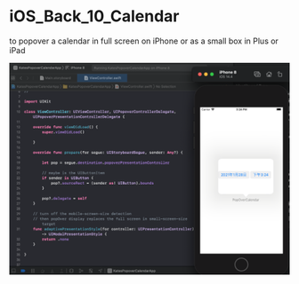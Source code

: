 # iOS_Back_10_Calendar
to popover a calendar in full screen on iPhone or as a small box in Plus or iPad


![](https://raw.githubusercontent.com/QueenieCplusplus/iOS_Back_10_Calendar/main/output%201.png)

